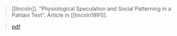 > [[lincoln]]. "Physiological Speculation and Social Patterning in a Pahlavi Text". Article in [[lincoln1991]].

> [pdf](a/lincoln1991-physiological.pdf)